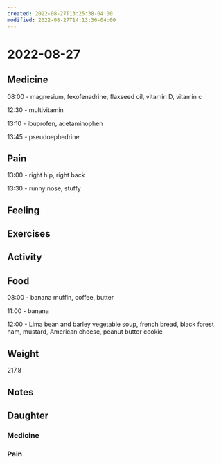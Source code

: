 ```yaml
---
created: 2022-08-27T13:25:38-04:00
modified: 2022-08-27T14:13:36-04:00
---
```


# 2022-08-27

## Medicine

08:00 - magnesium, fexofenadrine, flaxseed oil, vitamin D, vitamin c

12:30 - multivitamin

13:10 - ibuprofen, acetaminophen 

13:45 - pseudoephedrine 

## Pain

13:00 - right hip, right back

13:30 - runny nose, stuffy

## Feeling


## Exercises


## Activity


## Food

08:00 - banana muffin, coffee, butter

11:00 - banana

12:00 - Lima bean and barley vegetable soup, french bread, black forest ham, mustard, American cheese, peanut butter cookie 


## Weight

217.8

## Notes



## Daughter


### Medicine


### Pain
